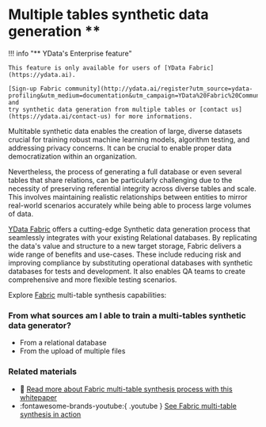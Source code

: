 # Multiple tables synthetic data generation **

!!! info "** YData's Enterprise feature"
    
    This feature is only available for users of [YData Fabric](https://ydata.ai).
    
    [Sign-up Fabric community](http://ydata.ai/register?utm_source=ydata-profiling&utm_medium=documentation&utm_campaign=YData%20Fabric%20Community) and
    try synthetic data generation from multiple tables or [contact us](https://ydata.ai/contact-us) for more informations.

Multitable synthetic data enables the creation of large, diverse
datasets crucial for training robust machine learning models, algorithm testing, and addressing privacy concerns. It can be
crucial to enable proper data democratization within an organization. 

Nevertheless, the process of generating a full database or even several tables that share relations, can be particularly
challenging due to the necessity of preserving referential integrity across diverse tables and scale. This involves maintaining
realistic relationships between entities to mirror real-world scenarios accurately while being able to process large volumes
of data.

[YData Fabric](https://ydata.ai/products/fabric) offers a cutting-edge Synthetic data generation process that seamlessly integrates with your existing Relational databases.
By replicating the data's value and structure to a new target storage, Fabric delivers a wide range of benefits and use-cases.
These include reducing risk and improving compliance by substituting operational databases with synthetic databases for tests and development. It also enables QA teams to create comprehensive and more flexible testing scenarios. 

Explore [Fabric](https://ydata.ai/register) multi-table synthesis capabilities:

### From what sources am I able to train a multi-tables synthetic data generator?
  - From a relational database
  - From the upload of multiple files

### Related materials
- 📖 <a href="https://ydata.ai/resources/whitepaper-relational-databases-synthetic-data"><u>Read more about Fabric multi-table synthesis process with this whitepaper</u></a>
- :fontawesome-brands-youtube:{ .youtube } <a href="https://www.youtube.com/watch?v=9EupCg5YQLE&t=130s"><u>See Fabric multi-table synthesis in action</u></a>